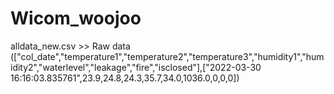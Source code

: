 # Wicom_woojoo

alldata_new.csv >> Raw data (["col_date","temperature1","temperature2","temperature3","humidity1","humidity2","waterlevel","leakage","fire","isclosed"],["2022-03-30 16:16:03.835761",23.9,24.8,24.3,35.7,34.0,1036.0,0,0,0])
